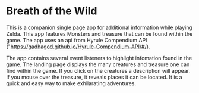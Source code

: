 # Breath of the Wild

This is a companion single page app for additional information while playing Zelda. This app features Monsters and treasure that can be found within the game.
The app uses an api from Hyrule Compendium API ("https://gadhagod.github.io/Hyrule-Compendium-API/#/).

The app contains several event listeners to highlight infomation found in the game. The landing page displays the many creatures and treasure one can find within the game. If you click on the creatures a description will appear. If you mouse over the treasure, it reveals places it can be located. It is a quick and easy way to make exhilarating adventures.
